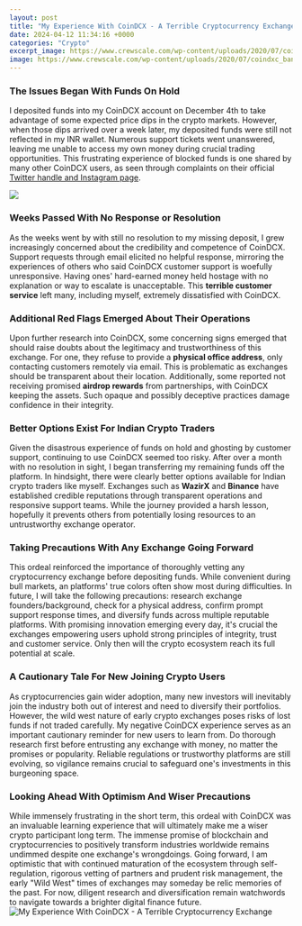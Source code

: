 ```yaml
---
layout: post
title: "My Experience With CoinDCX - A Terrible Cryptocurrency Exchange"
date: 2024-04-12 11:34:16 +0000
categories: "Crypto"
excerpt_image: https://www.crewscale.com/wp-content/uploads/2020/07/coindxc_banner2-1024x771.jpg
image: https://www.crewscale.com/wp-content/uploads/2020/07/coindxc_banner2-1024x771.jpg
---
```


### The Issues Began With Funds On Hold  
I deposited funds into my CoinDCX account on December 4th to take advantage of some expected price dips in the crypto markets. However, when those dips arrived over a week later, my deposited funds were still not reflected in my INR wallet. Numerous support tickets went unanswered, leaving me unable to access my own money during crucial trading opportunities. This frustrating experience of blocked funds is one shared by many other CoinDCX users, as seen through complaints on their official [Twitter handle and Instagram page](https://store.fi.io.vn/womens-cow-funny-animal-cute-rainbow-graphic-for-men-women-and-kids-v-neck-t-shirt/men&).

![](https://c8.alamy.com/comp/2GX71WB/coindcx-crypto-exchange-logo-on-a-website-with-blurry-stock-market-developments-in-the-background-seen-on-a-computer-screen-2GX71WB.jpg)
### Weeks Passed With No Response or Resolution
As the weeks went by with still no resolution to my missing deposit, I grew increasingly concerned about the credibility and competence of CoinDCX. Support requests through email elicited no helpful response, mirroring the experiences of others who said CoinDCX customer support is woefully unresponsive. Having ones' hard-earned money held hostage with no explanation or way to escalate is unacceptable. This **terrible customer service** left many, including myself, extremely dissatisfied with CoinDCX. 
### Additional Red Flags Emerged About Their Operations
Upon further research into CoinDCX, some concerning signs emerged that should raise doubts about the legitimacy and trustworthiness of this exchange. For one, they refuse to provide a **physical office address**, only contacting customers remotely via email. This is problematic as exchanges should be transparent about their location. Additionally, some reported not receiving promised **airdrop rewards** from partnerships, with CoinDCX keeping the assets. Such opaque and possibly deceptive practices damage confidence in their integrity.
### Better Options Exist For Indian Crypto Traders
Given the disastrous experience of funds on hold and ghosting by customer support, continuing to use CoinDCX seemed too risky. After over a month with no resolution in sight, I began transferring my remaining funds off the platform. In hindsight, there were clearly better options available for Indian crypto traders like myself. Exchanges such as **WazirX** and **Binance** have established credible reputations through transparent operations and responsive support teams. While the journey provided a harsh lesson, hopefully it prevents others from potentially losing resources to an untrustworthy exchange operator.
### Taking Precautions With Any Exchange Going Forward  
This ordeal reinforced the importance of thoroughly vetting any cryptocurrency exchange before depositing funds. While convenient during bull markets, an platforms' true colors often show most during difficulties. In future, I will take the following precautions: research exchange founders/background, check for a physical address, confirm prompt support response times, and diversify funds across multiple reputable platforms. With promising innovation emerging every day, it's crucial the exchanges empowering users uphold strong principles of integrity, trust and customer service. Only then will the crypto ecosystem reach its full potential at scale.
### A Cautionary Tale For New Joining Crypto Users
As cryptocurrencies gain wider adoption, many new investors will inevitably join the industry both out of interest and need to diversify their portfolios. However, the wild west nature of early crypto exchanges poses risks of lost funds if not traded carefully. My negative CoinDCX experience serves as an important cautionary reminder for new users to learn from. Do thorough research first before entrusting any exchange with money, no matter the promises or popularity. Reliable regulations or trustworthy platforms are still evolving, so vigilance remains crucial to safeguard one's investments in this burgeoning space.
### Looking Ahead With Optimism And Wiser Precautions  
While immensely frustrating in the short term, this ordeal with CoinDCX was an invaluable learning experience that will ultimately make me a wiser crypto participant long term. The immense promise of blockchain and cryptocurrencies to positively transform industries worldwide remains undimmed despite one exchange's wrongdoings. Going forward, I am optimistic that with continued maturation of the ecosystem through self-regulation, rigorous vetting of partners and prudent risk management, the early "Wild West" times of exchanges may someday be relic memories of the past. For now, diligent research and diversification remain watchwords to navigate towards a brighter digital finance future.
![My Experience With CoinDCX - A Terrible Cryptocurrency Exchange](https://www.crewscale.com/wp-content/uploads/2020/07/coindxc_banner2-1024x771.jpg)